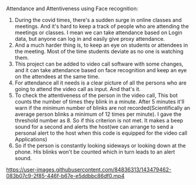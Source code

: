 Attendance and Attentiveness using Face recognition:
1. During the covid times, there's a sudden surge in online classes and meetings. And it's hard to keep a track of people who are attending the meetings or classes.
I mean we can take attendance based on Login data, but anyone can log in and easily give proxy attendance. 
2. And a much harder thing is, to keep an eye on students or attendees in the meeting. Most of the time students deviate as no one is watching them.
3. This project can be added to video call software with some changes, and it can take attendance based on face recognition and keep an eye on the attendees at the same time.
4. For attendance all it needs is a clear picture of all the persons who are going to attend the video call as input. And that's it. 
5. To check the attentiveness of the person in the video call, This bot counts the number of times they blink in a minute. After 5 minutes it'll warn if the minimum number of 
blinks are not recorded(Scientifically an average person blinks a minimum of 12 times per minute). I gave the threshold number as 8. So if this criterion is not met. It makes a 
beep sound for a second and alerts the host(we can arrange to send a personal alert to the host when this code is equipped for the video call Applications)
6. So if the person is constantly looking sideways or looking down at the phone. His blinks won't be counted which in turn leads to an alert sound.


https://user-images.githubusercontent.com/84836313/143479462-083b07c9-2f85-446f-b67e-e5ddbbc86df0.mp4

